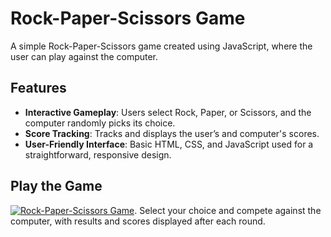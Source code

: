 # Rock-Paper-Scissors Game

A simple Rock-Paper-Scissors game created using JavaScript, where the user can play against the computer.

## Features

- **Interactive Gameplay**: Users select Rock, Paper, or Scissors, and the computer randomly picks its choice.
- **Score Tracking**: Tracks and displays the user’s and computer's scores.
- **User-Friendly Interface**: Basic HTML, CSS, and JavaScript used for a straightforward, responsive design.

## Play the Game

[![Rock-Paper-Scissors Game](https://img.shields.io/badge/Website-Visit-brightgreen)](https://49dalbir.github.io/Rock-Paper-Scissors/). Select your choice and compete against the computer, with results and scores displayed after each round.

